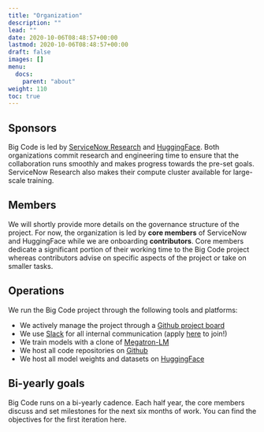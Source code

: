 ```yaml
---
title: "Organization"
description: ""
lead: ""
date: 2020-10-06T08:48:57+00:00
lastmod: 2020-10-06T08:48:57+00:00
draft: false
images: []
menu:
  docs:
    parent: "about"
weight: 110
toc: true
---
```


## Sponsors
Big Code is led by [ServiceNow Research](https://servicenow.com/research) and [HuggingFace](https://huggingface.co). Both organizations commit research and engineering time to ensure that the collaboration runs smoothly and makes progress towards the pre-set goals. ServiceNow Research also makes their compute cluster available for large-scale training. 

## Members
We will shortly provide more details on the governance structure of the project. For now, the organization is led by **core members** of ServiceNow and HuggingFace while we are onboarding **contributors**. Core members dedicate a significant portion of their working time to the Big Code project whereas contributors advise on specific aspects of the project or take on smaller tasks. 

## Operations
We run the Big Code project through the following tools and platforms:
- We actively manage the project through a [Github project board](https://github.com/orgs/bigcode-project/projects/1/)
- We use [Slack](https://bigcode-workspace.slack.com) for all internal communication (apply [here](https://forms.gle/Het4wd5WNoupBJHJA) to join!)
- We train models with a clone of [Megatron-LM](https://github.com/NVIDIA/Megatron-LM)
- We host all code repositories on [Github](https://github.com/bigcode-project)
- We host all model weights and datasets on [HuggingFace](https://huggingface.co/BigCode)

## Bi-yearly goals
Big Code runs on a bi-yearly cadence. Each half year, the core members discuss and set milestones for the next six months of work. You can find the objectives for the first iteration here. 
